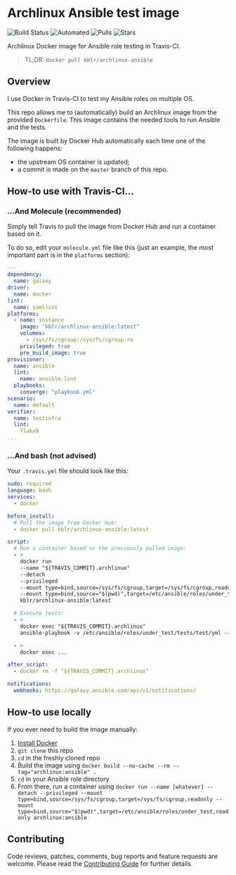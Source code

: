 # Archlinux Ansible test image

![Build Status](https://img.shields.io/docker/build/kblr/archlinux-ansible.svg) ![Automated](https://img.shields.io/docker/automated/kblr/archilinux-ansible.svg) ![Pulls](https://img.shields.io/docker/pulls/kblr/archlinux-ansible.svg) ![Stars](https://img.shields.io/docker/stars/kblr/archlinux-ansible.svg)

Archlinux Docker image for Ansible role testing in Travis-CI.

> TL;DR: `docker pull kblr/archlinux-ansible`


## Overview

I use Docker in Travis-CI to test my Ansible roles on multiple OS.

This repo allows me to (automatically) build an Archlinux image from the provided `Dockerfile`. This image contains the needed tools to run Ansible and the tests.

The image is built by Docker Hub automatically each time one of the following happens:
- the upstream OS container is updated;
- a commit is made on the `master` branch of this repo.


## How-to use with Travis-CI...

### ...And Molecule (recommended)

Simply tell Travis to pull the image from Docker Hub and run a container based on it.

To do so, edit your `molecule.yml` file like this (just an example, the most important part is in the `platforms` section):

```yaml
---
dependency:
  name: galaxy
driver:
  name: docker
lint:
  name: yamllint
platforms:
  - name: instance
    image: "kblr/archlinux-ansible:latest"
    volumes:
      - /sys/fs/cgroup:/sys/fs/cgroup:ro
    privileged: true
    pre_build_image: true
provisioner:
  name: ansible
  lint:
    name: ansible-lint
  playbooks:
    converge: "playbook.yml"
scenario:
  name: default
verifier:
  name: testinfra
  lint:
    flake8
...
```

### ...And bash (not advised)

Your `.travis.yml` file should look like this:

```yaml
sudo: required
language: bash
services:
  - docker

before_install:
  # Pull the image from Docker Hub:
  - docker pull kblr/archlinux-ansible:latest

script:
  # Run a container based on the previously pulled image:
  - >
    docker run
    --name "${TRAVIS_COMMIT}.archlinux"
    --detach
    --privileged
    --mount type=bind,source=/sys/fs/cgroup,target=/sys/fs/cgroup,readonly
    --mount type=bind,source="$(pwd)",target=/etc/ansible/roles/under_test,readonly
    kblr/archlinux-ansible:latest

  # Execute tests:
  - >
    docker exec "${TRAVIS_COMMIT}.archlinux"
    ansible-playbook -v /etc/ansible/roles/under_test/tests/test/yml --syntax-check

  - >
    docker exec ...

after_script:
  - docker rm -f "${TRAVIS_COMMIT}.archlinux"

notifications:
  webhooks: https://galaxy.ansible.com/api/v1/notifications/
```


## How-to use locally

If you ever need to build the image manually:

  1. [Install Docker](https://docs.docker.com/engine/installation/)
  2. `git clone` this repo
  3. `cd` in the freshly cloned repo
  4. Build the image using `docker build --no-cache --rm --tag="archlinux:ansible" .`
  5. `cd` in your Ansible role directory
  5. From there, run a container using `docker run --name [whatever] --detach --privileged --mount type=bind,source=/sys/fs/cgroup,target=/sys/fs/cgroup,readonly --mount type=bind,source="$(pwd)",target=/etc/ansible/roles/under_test,readonly archlinux:ansible`


## Contributing

Code reviews, patches, comments, bug reports and feature requests are welcome. Please read the [Contributing Guide](CONTRIBUTING.md) for further details.
